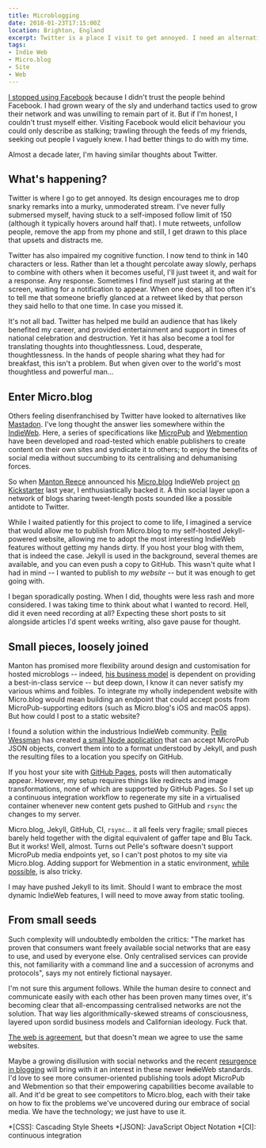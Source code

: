 ```yaml
---
title: Microblogging
date: 2018-01-23T17:15:00Z
location: Brighton, England
excerpt: Twitter is a place I visit to get annoyed. I need an alternative. That alternative could be my very own website.
tags:
- Indie Web
- Micro.blog
- Site
- Web
---
```

[I stopped using Facebook][1] because I didn't trust the people behind Facebook. I had grown weary of the sly and underhand tactics used to grow their network and was unwilling to remain part of it. But if I'm honest, I couldn't trust myself either. Visiting Facebook would elicit behaviour you could only describe as stalking; trawling through the feeds of my friends, seeking out people I vaguely knew. I had better things to do with my time.

Almost a decade later, I'm having similar thoughts about Twitter.

## What's happening?

Twitter is where I go to get annoyed. Its design encourages me to drop snarky remarks into a murky, unmoderated stream. I've never fully submersed myself, having stuck to a self-imposed follow limit of 150 (although it typically hovers around half that). I mute retweets, unfollow people, remove the app from my phone and still, I get drawn to this place that upsets and distracts me.

Twitter has also impaired my cognitive function. I now tend to think in 140 characters or less. Rather than let a thought percolate away slowly, perhaps to combine with others when it becomes useful, I'll just tweet it, and wait for a response. Any response. Sometimes I find myself just staring at the screen, waiting for a notification to appear. When one does, all too often it's to tell me that someone briefly glanced at a retweet liked by that person they said hello to that one time. In case you missed it.

It's not all bad. Twitter has helped me build an audience that has likely benefited my career, and provided entertainment and support in times of national celebration and destruction. Yet it has also become a tool for translating thoughts into thoughtlessness. Loud, desperate, thoughtlessness. In the hands of people sharing what they had for breakfast, this isn't a problem. But when given over to the world's most thoughtless and powerful man...

## Enter Micro.blog

Others feeling disenfranchised by Twitter have looked to alternatives like [Mastadon][2]. I've long thought the answer lies somewhere within the [IndieWeb][3]. Here, a series of specifications like [MicroPub][4] and [Webmention][5] have been developed and road-tested which enable publishers to create content on their own sites and syndicate it to others; to enjoy the benefits of social media without succumbing to its centralising and dehumanising forces.

So when [Manton Reece][6] announced his [Micro.blog][7] IndieWeb project [on Kickstarter][8] last year, I enthusiastically backed it. A thin social layer upon a network of blogs sharing tweet-length posts sounded like a possible antidote to Twitter.

While I waited patiently for this project to come to life, I imagined a service that would allow me to publish from Micro.blog to my self-hosted Jekyll-powered website, allowing me to adopt the most interesting IndieWeb features without getting my hands dirty. If you host your blog with them, that is indeed the case. Jekyll is used in the background, several themes are available, and you can even push a copy to GitHub. This wasn't quite what I had in mind -- I wanted to publish to *my website* -- but it was enough to get going with.

I began sporadically posting. When I did, thoughts were less rash and more considered. I was taking time to think about what I wanted to record. Hell, did it even need recording at all? Expecting these short posts to sit alongside articles I'd spent weeks writing, also gave pause for thought.

## Small pieces, loosely joined

Manton has promised more flexibility around design and customisation for hosted microblogs -- indeed, [his business model][9] is dependent on providing a best-in-class service -- but deep down, I know it can never satisfy my various whims and foibles. To integrate my wholly independent website with Micro.blog would mean building an endpoint that could accept posts from MicroPub-supporting editors (such as Micro.blog's iOS and macOS apps). But how could I post to a static website?

I found a solution within the industrious IndieWeb community. [Pelle Wessman][10] has created [a small Node application][11] that can accept MicroPub JSON objects, convert them into to a format understood by Jekyll, and push the resulting files to a location you specify on GitHub.

If you host your site with [GitHub Pages][12], posts will then automatically appear. However, my setup requires things like redirects and image transformations, none of which are supported by GitHub Pages. So I set up a continuous integration workflow to regenerate my site in a virtualised container whenever new content gets pushed to GitHub and `rsync` the changes to my server.

Micro.blog, Jekyll, GitHub, CI, `rsync`... it all feels very fragile; small pieces barely held together with the digital equivalent of gaffer tape and Blu Tack. But it works! Well, almost. Turns out Pelle's software doesn't support MicroPub media endpoints yet, so I can't post photos to my site via Micro.blog. Adding support for Webmention in a static environment, [while possible][13], is also tricky.

I may have pushed Jekyll to its limit. Should I want to embrace the most dynamic IndieWeb features, I will need to move away from static tooling.

## From small seeds

Such complexity will undoubtedly embolden the critics: "The market has proven that consumers want freely available social networks that are easy to use, and used by everyone else. Only centralised services can provide this, not familiarity with a command line and a succession of acronyms and protocols", says my not entirely fictional naysayer.

I'm not sure this argument follows. While the human desire to connect and communicate easily with each other has been proven many times over, it's becoming clear that all-encompassing centralised networks are not the solution. That way lies algorithmically-skewed streams of consciousness, layered upon sordid business models and Californian ideology. Fuck that.

[The web is agreement][14], but that doesn't mean we agree to use the same websites.

Maybe a growing disillusion with social networks and the recent [resurgence in blogging][15] will bring with it an interest in these newer ~~Indie~~Web standards. I'd love to see more consumer-oriented publishing tools adopt MicroPub and Webmention so that their empowering capabilities become available to all. And it'd be great to see competitors to Micro.blog, each with their take on how to fix the problems we've uncovered during our embrace of social media. We have the technology; we just have to use it.

[1]: /2010/10/purge#on-leaving-facebook-march-2009
[2]: https://joinmastodon.org
[3]: https://indiewebcamp.com
[4]: https://www.w3.org/TR/micropub/
[5]: https://www.w3.org/TR/webmention/
[6]: https://manton.org
[7]: https://micro.blog
[8]: https://www.kickstarter.com/projects/manton/indie-microblogging-owning-your-short-form-writing
[9]: http://cdevroe.com/2018/01/19/interview-manton/
[10]: https://voxpelli.com
[11]: https://github.com/voxpelli/webpage-micropub-to-github
[12]: https://pages.github.com
[13]: https://github.com/aarongustafson/jekyll-webmention_io
[14]: https://www.flickr.com/photos/psd/1805709102/
[15]: https://ia.net/topics/web-trend-map-2018/

*[CSS]: Cascading Style Sheets
*[JSON]: JavaScript Object Notation
*[CI]: continuous integration
